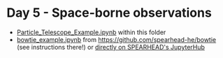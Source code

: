 # Day 5 - Space-borne observations
- [Particle_Telescope_Example.ipynb](https://github.com/jgieseler/MSc-course-2025-spearhead/blob/main/Space-borne_observations_methods/Particle_Telescope_Example.ipynb) within this folder
- [bowtie_example.ipynb](https://github.com/spearhead-he/bowtie) from https://github.com/spearhead-he/bowtie (see instructions there!) or [directly on SPEARHEAD's JupyterHub](https://jupyterhub.spearhead-he.eu/hub/user-redirect/git-pull?repo=https%3A%2F%2Fgithub.com%2Fspearhead-he%2Fbowtie&urlpath=lab%2Ftree%2Fbowtie%2Fbowtie_example.ipynb&branch=main)

